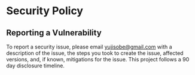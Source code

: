 # Security Policy

## Reporting a Vulnerability

To report a security issue, please email <yujisobe@gmail.com> with a description of the issue, the steps you took to create the issue, affected versions, and, if known, mitigations for the issue. This project follows a 90 day disclosure timeline.
